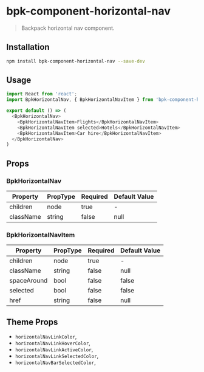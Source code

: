 # bpk-component-horizontal-nav

> Backpack horizontal nav component.

## Installation

```sh
npm install bpk-component-horizontal-nav --save-dev
```

## Usage

```js
import React from 'react';
import BpkHorizontalNav, { BpkHorizontalNavItem } from 'bpk-component-horizontal-nav';

export default () => (
  <BpkHorizontalNav>
    <BpkHorizontalNavItem>Flights</BpkHorizontalNavItem>
    <BpkHorizontalNavItem selected>Hotels</BpkHorizontalNavItem>
    <BpkHorizontalNavItem>Car hire</BpkHorizontalNavItem>
  </BpkHorizontalNav>
)
```

## Props

### BpkHorizontalNav

| Property    | PropType | Required | Default Value |
| ----------- | -------- | -------- | ------------- |
| children    | node     | true     | -             |
| className   | string   | false    | null          |

### BpkHorizontalNavItem

| Property    | PropType | Required | Default Value |
| ----------- | -------- | -------- | ------------- |
| children    | node     | true     | -             |
| className   | string   | false    | null          |
| spaceAround | bool     | false    | false         |
| selected    | bool     | false    | false         |
| href        | string   | false    | null          |

## Theme Props

* `horizontalNavLinkColor`,
* `horizontalNavLinkHoverColor`,
* `horizontalNavLinkActiveColor`,
* `horizontalNavLinkSelectedColor`,
* `horizontalNavBarSelectedColor`,
